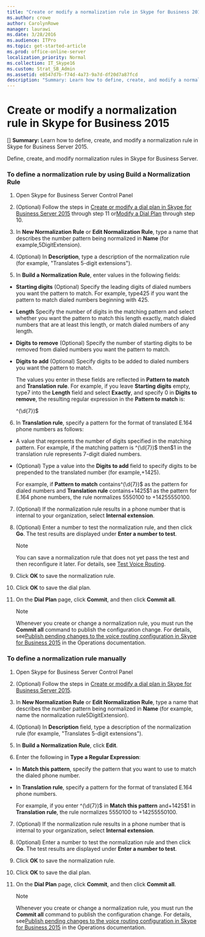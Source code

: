 ```yaml
---
title: "Create or modify a normalization rule in Skype for Business 2015"
ms.author: crowe
author: CarolynRowe
manager: laurawi
ms.date: 3/28/2016
ms.audience: ITPro
ms.topic: get-started-article
ms.prod: office-online-server
localization_priority: Normal
ms.collection: IT_Skype16
ms.custom: Strat_SB_Admin
ms.assetid: e8547d7b-f74d-4a73-9a7d-df20d7a87fcd
description: "Summary: Learn how to define, create, and modify a normalization rule in Skype for Business Server 2015."
---
```


# Create or modify a normalization rule in Skype for Business 2015
[]
 **Summary:** Learn how to define, create, and modify a normalization rule in Skype for Business Server 2015.
  
Define, create, and modify normalization rules in Skype for Business Server.
  
### To define a normalization rule by using Build a Normalization Rule

1. Open Skype for Business Server Control Panel
    
2. (Optional) Follow the steps in [Create or modify a dial plan in Skype for Business Server 2015](dial-plans.md) through step 11 or[Modify a Dial Plan](http://technet.microsoft.com/library/a91f02df-cf60-40cf-82fe-e0342c118b91.aspx) through step 10.
    
3. In **New Normalization Rule** or **Edit Normalization Rule**, type a name that describes the number pattern being normalized in **Name** (for example,5DigitExtension).
    
4. (Optional) In **Description**, type a description of the normalization rule (for example, "Translates 5-digit extensions").
    
5. In **Build a Normalization Rule**, enter values in the following fields:
    
  - **Starting digits** (Optional) Specify the leading digits of dialed numbers you want the pattern to match. For example, type425 if you want the pattern to match dialed numbers beginning with 425.
    
  - **Length** Specify the number of digits in the matching pattern and select whether you want the pattern to match this length exactly, match dialed numbers that are at least this length, or match dialed numbers of any length.
    
  - **Digits to remove** (Optional) Specify the number of starting digits to be removed from dialed numbers you want the pattern to match.
    
  - **Digits to add** (Optional) Specify digits to be added to dialed numbers you want the pattern to match.
    
    The values you enter in these fields are reflected in **Pattern to match** and **Translation rule**. For example, if you leave **Starting digits** empty, type7 into the **Length** field and select **Exactly**, and specify 0 in **Digits to remove**, the resulting regular expression in the **Pattern to match** is:
    
    ^(\d{7})$
    
6. In **Translation rule**, specify a pattern for the format of translated E.164 phone numbers as follows:
    
  - A value that represents the number of digits specified in the matching pattern. For example, if the matching pattern is ^(\d{7})$ then$1 in the translation rule represents 7-digit dialed numbers.
    
  - (Optional) Type a value into the **Digits to add** field to specify digits to be prepended to the translated number (for example,+1425).
    
    For example, if **Pattern to match** contains^(\d{7})$ as the pattern for dialed numbers and **Translation rule** contains+1425$1 as the pattern for E.164 phone numbers, the rule normalizes 5550100 to +14255550100.
    
7. (Optional) If the normalization rule results in a phone number that is internal to your organization, select **Internal extension**.
    
8. (Optional) Enter a number to test the normalization rule, and then click **Go**. The test results are displayed under **Enter a number to test**.
    
    > [!NOTE]
    > You can save a normalization rule that does not yet pass the test and then reconfigure it later. For details, see [Test Voice Routing](http://technet.microsoft.com/library/d3aae909-fef6-440f-b144-0b62dc82bf5d.aspx). 
  
9. Click **OK** to save the normalization rule.
    
10. Click **OK** to save the dial plan.
    
11. On the **Dial Plan** page, click **Commit**, and then click **Commit all**. 
    
    > [!NOTE]
    > Whenever you create or change a normalization rule, you must run the **Commit all** command to publish the configuration change. For details, see[Publish pending changes to the voice routing configuration in Skype for Business 2015](voice-route-config-changes.md) in the Operations documentation.
  
### To define a normalization rule manually

1. Open Skype for Business Server Control Panel
    
2. (Optional) Follow the steps in [Create or modify a dial plan in Skype for Business Server 2015](dial-plans.md). 
    
3. In **New Normalization Rule** or **Edit Normalization Rule**, type a name that describes the number pattern being normalized in **Name** (for example, name the normalization rule5DigitExtension).
    
4. (Optional) In **Description** field, type a description of the normalization rule (for example, "Translates 5-digit extensions").
    
5. In **Build a Normalization Rule**, click **Edit**.
    
6. Enter the following in **Type a Regular Expression**:
    
  - In **Match this pattern**, specify the pattern that you want to use to match the dialed phone number.
    
  - In **Translation rule**, specify a pattern for the format of translated E.164 phone numbers.
    
    For example, if you enter ^(\d{7})$ in **Match this pattern** and+1425$1 in **Translation rule**, the rule normalizes 5550100 to +14255550100.
    
7. (Optional) If the normalization rule results in a phone number that is internal to your organization, select **Internal extension**.
    
8. (Optional) Enter a number to test the normalization rule and then click **Go**. The test results are displayed under **Enter a number to test**.
    
9. Click **OK** to save the normalization rule.
    
10. Click **OK** to save the dial plan.
    
11. On the **Dial Plan** page, click **Commit**, and then click **Commit all**.
    
    > [!NOTE]
    > Whenever you create or change a normalization rule, you must run the **Commit all** command to publish the configuration change. For details, see[Publish pending changes to the voice routing configuration in Skype for Business 2015](voice-route-config-changes.md) in the Operations documentation.
  

